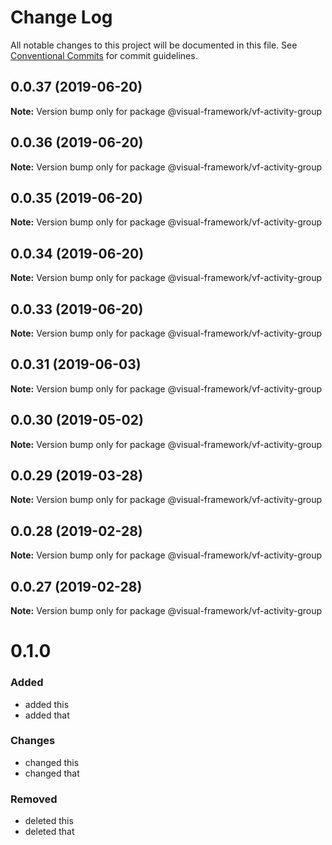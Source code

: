 # Change Log

All notable changes to this project will be documented in this file.
See [Conventional Commits](https://conventionalcommits.org) for commit guidelines.

## 0.0.37 (2019-06-20)

**Note:** Version bump only for package @visual-framework/vf-activity-group





## 0.0.36 (2019-06-20)

**Note:** Version bump only for package @visual-framework/vf-activity-group





## 0.0.35 (2019-06-20)

**Note:** Version bump only for package @visual-framework/vf-activity-group





## 0.0.34 (2019-06-20)

**Note:** Version bump only for package @visual-framework/vf-activity-group





## 0.0.33 (2019-06-20)

**Note:** Version bump only for package @visual-framework/vf-activity-group





## 0.0.31 (2019-06-03)

**Note:** Version bump only for package @visual-framework/vf-activity-group





## 0.0.30 (2019-05-02)

**Note:** Version bump only for package @visual-framework/vf-activity-group





## 0.0.29 (2019-03-28)

**Note:** Version bump only for package @visual-framework/vf-activity-group





## 0.0.28 (2019-02-28)

**Note:** Version bump only for package @visual-framework/vf-activity-group





## 0.0.27 (2019-02-28)

**Note:** Version bump only for package @visual-framework/vf-activity-group





# 0.1.0

### Added
- added this
- added that

### Changes

- changed this
- changed that

### Removed

- deleted this
- deleted that
